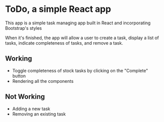 <h1>ToDo, a simple React app</h1>
This app is a simple task managing app built in React and incorporating Bootstrap's styles

When it's finished, the app will allow a user to create a task, display a list of tasks,
indicate completeness of tasks, and remove a task.

<h2>Working</h2>
<ul>
    <li>Toggle completeness of stock tasks by clicking on the "Complete" button</li>
    <li>Rendering all the components</li>
</ul>

<h2>Not Working</h2>
<ul>
    <li>Adding a new task</li>
    <li>Removing an existing task</li>
</ul>
